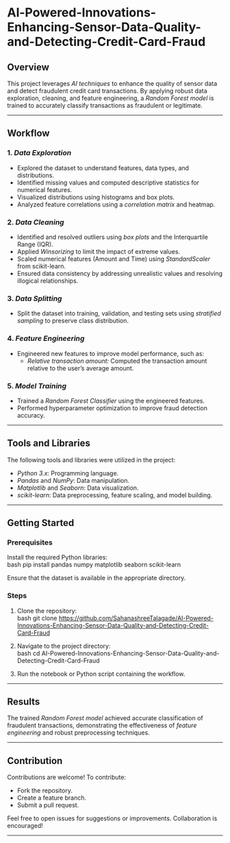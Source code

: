 # Al-Powered-Innovations-Enhancing-Sensor-Data-Quality-and-Detecting-Credit-Card-Fraud

## Overview  
This project leverages *AI techniques* to enhance the quality of sensor data and detect fraudulent credit card transactions. By applying robust data exploration, cleaning, and feature engineering, a *Random Forest model* is trained to accurately classify transactions as fraudulent or legitimate.  

---

## Workflow  

### 1. *Data Exploration*  
- Explored the dataset to understand features, data types, and distributions.  
- Identified missing values and computed descriptive statistics for numerical features.  
- Visualized distributions using histograms and box plots.  
- Analyzed feature correlations using a *correlation matrix* and heatmap.  

### 2. *Data Cleaning*  
- Identified and resolved outliers using *box plots* and the Interquartile Range (IQR).  
- Applied *Winsorizing* to limit the impact of extreme values.  
- Scaled numerical features (Amount and Time) using *StandardScaler* from scikit-learn.  
- Ensured data consistency by addressing unrealistic values and resolving illogical relationships.  

### 3. *Data Splitting*  
- Split the dataset into training, validation, and testing sets using *stratified sampling* to preserve class distribution.  

### 4. *Feature Engineering*  
- Engineered new features to improve model performance, such as:  
  - *Relative transaction amount:* Computed the transaction amount relative to the user’s average amount.  

### 5. *Model Training*  
- Trained a *Random Forest Classifier* using the engineered features.  
- Performed hyperparameter optimization to improve fraud detection accuracy.  

---

## Tools and Libraries  
The following tools and libraries were utilized in the project:  
- *Python 3.x*: Programming language.  
- *Pandas* and *NumPy*: Data manipulation.  
- *Matplotlib* and *Seaborn*: Data visualization.  
- *scikit-learn*: Data preprocessing, feature scaling, and model building.  

---

## Getting Started  

### Prerequisites  
Install the required Python libraries:  
bash
pip install pandas numpy matplotlib seaborn scikit-learn
  
Ensure that the dataset is available in the appropriate directory.  

### Steps  
1. Clone the repository:  
   bash
   git clone https://github.com/SahanashreeTalagade/AI-Powered-Innovations-Enhancing-Sensor-Data-Quality-and-Detecting-Credit-Card-Fraud
     
2. Navigate to the project directory:  
   bash
   cd AI-Powered-Innovations-Enhancing-Sensor-Data-Quality-and-Detecting-Credit-Card-Fraud
     
3. Run the notebook or Python script containing the workflow.  

---

## Results  
The trained *Random Forest model* achieved accurate classification of fraudulent transactions, demonstrating the effectiveness of *feature engineering* and robust preprocessing techniques.  

---

## Contribution  
Contributions are welcome! To contribute:  
- Fork the repository.  
- Create a feature branch.  
- Submit a pull request.  

Feel free to open issues for suggestions or improvements. Collaboration is encouraged!  

--- 

